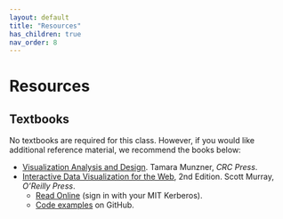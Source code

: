 ```yaml
---
layout: default
title: "Resources"
has_children: true
nav_order: 8
---
```


# Resources
## Textbooks

No textbooks are required for this class. However, if you would like additional reference material, we recommend the books below:

- [Visualization Analysis and Design](https://www.cs.ubc.ca/~tmm/vadbook/). Tamara Munzner, _CRC Press_.
- [Interactive Data Visualization for the Web](https://alignedleft.com/work/d3-book-2e), 2nd Edition. Scott Murray, _O’Reilly Press_.
    - [Read Online](https://learning.oreilly.com/library/view/interactive-data-visualization/9781491921296/) (sign in with your MIT Kerberos).
    - [Code examples](https://github.com/alignedleft/d3-book/) on GitHub.